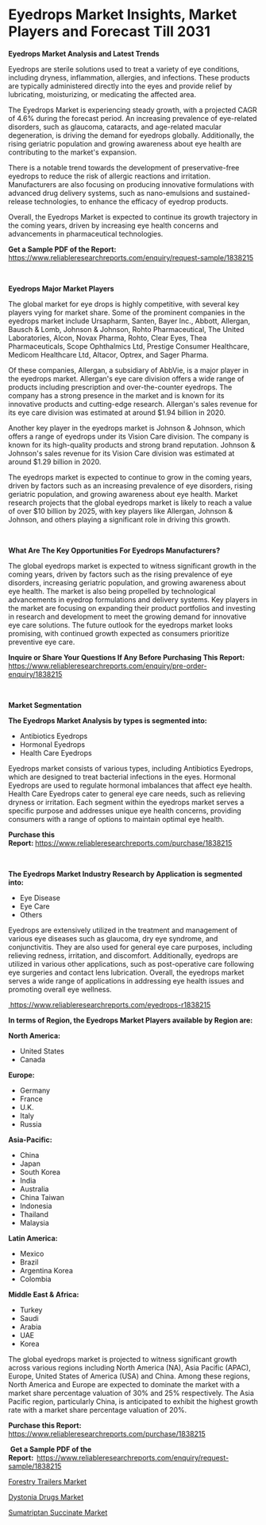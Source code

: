 <p><h1>Eyedrops Market Insights, Market Players and Forecast Till 2031</h1></p><p><strong>Eyedrops Market Analysis and Latest Trends</strong></p>
<p><p>Eyedrops are sterile solutions used to treat a variety of eye conditions, including dryness, inflammation, allergies, and infections. These products are typically administered directly into the eyes and provide relief by lubricating, moisturizing, or medicating the affected area.</p><p>The Eyedrops Market is experiencing steady growth, with a projected CAGR of 4.6% during the forecast period. An increasing prevalence of eye-related disorders, such as glaucoma, cataracts, and age-related macular degeneration, is driving the demand for eyedrops globally. Additionally, the rising geriatric population and growing awareness about eye health are contributing to the market's expansion.</p><p>There is a notable trend towards the development of preservative-free eyedrops to reduce the risk of allergic reactions and irritation. Manufacturers are also focusing on producing innovative formulations with advanced drug delivery systems, such as nano-emulsions and sustained-release technologies, to enhance the efficacy of eyedrop products.</p><p>Overall, the Eyedrops Market is expected to continue its growth trajectory in the coming years, driven by increasing eye health concerns and advancements in pharmaceutical technologies.</p></p>
<p><strong>Get a Sample PDF of the Report:&nbsp;</strong> <a href="https://www.reliableresearchreports.com/enquiry/request-sample/1838215">https://www.reliableresearchreports.com/enquiry/request-sample/1838215</a></p>
<p>&nbsp;</p>
<p><strong>Eyedrops Major Market Players</strong></p>
<p><p>The global market for eye drops is highly competitive, with several key players vying for market share. Some of the prominent companies in the eyedrops market include Ursapharm, Santen, Bayer Inc., Abbott, Allergan, Bausch & Lomb, Johnson & Johnson, Rohto Pharmaceutical, The United Laboratories, Alcon, Novax Pharma, Rohto, Clear Eyes, Thea Pharmaceuticals, Scope Ophthalmics Ltd, Prestige Consumer Healthcare, Medicom Healthcare Ltd, Altacor, Optrex, and Sager Pharma.</p><p>Of these companies, Allergan, a subsidiary of AbbVie, is a major player in the eyedrops market. Allergan's eye care division offers a wide range of products including prescription and over-the-counter eyedrops. The company has a strong presence in the market and is known for its innovative products and cutting-edge research. Allergan's sales revenue for its eye care division was estimated at around $1.94 billion in 2020.</p><p>Another key player in the eyedrops market is Johnson & Johnson, which offers a range of eyedrops under its Vision Care division. The company is known for its high-quality products and strong brand reputation. Johnson & Johnson's sales revenue for its Vision Care division was estimated at around $1.29 billion in 2020.</p><p>The eyedrops market is expected to continue to grow in the coming years, driven by factors such as an increasing prevalence of eye disorders, rising geriatric population, and growing awareness about eye health. Market research projects that the global eyedrops market is likely to reach a value of over $10 billion by 2025, with key players like Allergan, Johnson & Johnson, and others playing a significant role in driving this growth.</p></p>
<p>&nbsp;</p>
<p><strong>What Are The Key Opportunities For Eyedrops Manufacturers?</strong></p>
<p><p>The global eyedrops market is expected to witness significant growth in the coming years, driven by factors such as the rising prevalence of eye disorders, increasing geriatric population, and growing awareness about eye health. The market is also being propelled by technological advancements in eyedrop formulations and delivery systems. Key players in the market are focusing on expanding their product portfolios and investing in research and development to meet the growing demand for innovative eye care solutions. The future outlook for the eyedrops market looks promising, with continued growth expected as consumers prioritize preventive eye care.</p></p>
<p><strong>Inquire or Share Your Questions If Any Before Purchasing This Report:</strong> <a href="https://www.reliableresearchreports.com/enquiry/pre-order-enquiry/1838215">https://www.reliableresearchreports.com/enquiry/pre-order-enquiry/1838215</a></p>
<p>&nbsp;</p>
<p><strong>Market Segmentation</strong></p>
<p><strong>The Eyedrops Market Analysis by types is segmented into:</strong></p>
<p><ul><li>Antibiotics Eyedrops</li><li>Hormonal Eyedrops</li><li>Health Care Eyedrops</li></ul></p>
<p><p>Eyedrops market consists of various types, including Antibiotics Eyedrops, which are designed to treat bacterial infections in the eyes. Hormonal Eyedrops are used to regulate hormonal imbalances that affect eye health. Health Care Eyedrops cater to general eye care needs, such as relieving dryness or irritation. Each segment within the eyedrops market serves a specific purpose and addresses unique eye health concerns, providing consumers with a range of options to maintain optimal eye health.</p></p>
<p><strong>Purchase this Report:&nbsp;</strong><a href="https://www.reliableresearchreports.com/purchase/1838215">https://www.reliableresearchreports.com/purchase/1838215</a></p>
<p>&nbsp;</p>
<p><strong>The Eyedrops Market Industry Research by Application is segmented into:</strong></p>
<p><ul><li>Eye Disease</li><li>Eye Care</li><li>Others</li></ul></p>
<p><p>Eyedrops are extensively utilized in the treatment and management of various eye diseases such as glaucoma, dry eye syndrome, and conjunctivitis. They are also used for general eye care purposes, including relieving redness, irritation, and discomfort. Additionally, eyedrops are utilized in various other applications, such as post-operative care following eye surgeries and contact lens lubrication. Overall, the eyedrops market serves a wide range of applications in addressing eye health issues and promoting overall eye wellness.</p></p>
<p><a href="https://www.reliableresearchreports.com/eyedrops-r1838215">&nbsp;https://www.reliableresearchreports.com/eyedrops-r1838215</a></p>
<p><strong>In terms of Region, the Eyedrops Market Players available by Region are:</strong></p>
<p>
    <p> <strong> North America: </strong>
        <ul>
            <li>United States</li>
            <li>Canada</li>
        </ul>
        </p> 
    <p> <strong> Europe: </strong>
        <ul>
            <li>Germany</li>
            <li>France</li>
            <li>U.K.</li>
            <li>Italy</li>
            <li>Russia</li>
        </ul>
        </p> 
    <p> <strong> Asia-Pacific: </strong>
        <ul>
            <li>China</li>
            <li>Japan</li>
            <li>South Korea</li>
            <li>India</li>
            <li>Australia</li>
            <li>China Taiwan</li>
            <li>Indonesia</li>
            <li>Thailand</li>
            <li>Malaysia</li>
        </ul>
        </p> 
    <p> <strong> Latin America: </strong>
        <ul>
            <li>Mexico</li>
            <li>Brazil</li>
            <li>Argentina Korea</li>
            <li>Colombia</li>
        </ul>
        </p> 
    <p> <strong> Middle East & Africa: </strong>
        <ul>
            <li>Turkey</li>
            <li>Saudi</li>
            <li>Arabia</li>
            <li>UAE</li>
            <li>Korea</li>
        </ul>
    </p>
    </p>
<p><p>The global eyedrops market is projected to witness significant growth across various regions including North America (NA), Asia Pacific (APAC), Europe, United States of America (USA) and China. Among these regions, North America and Europe are expected to dominate the market with a market share percentage valuation of 30% and 25% respectively. The Asia Pacific region, particularly China, is anticipated to exhibit the highest growth rate with a market share percentage valuation of 20%.</p></p>
<p><strong>Purchase this Report: </strong><a href="https://www.reliableresearchreports.com/purchase/1838215">https://www.reliableresearchreports.com/purchase/1838215</a></p>
<p>&nbsp;<strong>Get a Sample PDF of the Report:&nbsp;&nbsp;</strong><a href="https://www.reliableresearchreports.com/enquiry/request-sample/1838215">https://www.reliableresearchreports.com/enquiry/request-sample/1838215</a></p>
<p><strong></strong></p>
<p><p><a href="https://www.linkedin.com/pulse/forestry-trailers-market-analysis-sze-forecasted-period-from-stkye">Forestry Trailers Market</a></p><p><a href="https://github.com/nicholepatriciadoylenwnrjr0/Market-Research-Report-List-2/blob/main/dystonia-drugs-market.md">Dystonia Drugs Market</a></p><p><a href="https://github.com/gamblestampleyjenny50m5sl6/Market-Research-Report-List-2/blob/main/sumatriptan-succinate-market.md">Sumatriptan Succinate Market</a></p></p>
